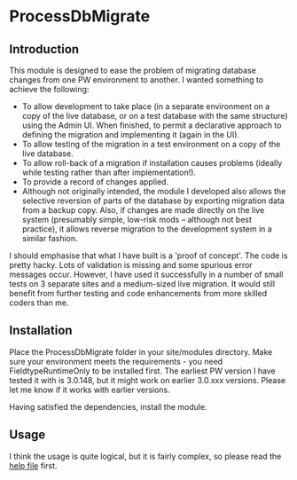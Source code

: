 # ProcessDbMigrate
## Introduction
This module is designed to ease the problem of migrating database changes from one PW environment to another.
I wanted something to achieve the following:

- To allow development to take place (in a separate environment on a copy of the live database, or on a test database with the same structure) using the Admin UI. When finished, to permit a declarative approach to defining the migration and implementing it (again in the UI).
- To allow testing of the migration in a test environment on a copy of the live database.
- To allow roll-back of a migration if installation causes problems (ideally while testing rather than after implementation!).
- To provide a record of changes applied.
- Although not originally intended, the module I developed also allows the selective reversion of parts of the database by exporting migration data from a backup copy.  Also, if changes are made directly on the live system (presumably simple, low-risk mods – although not best practice), it allows reverse migration to the development system in a similar fashion.

I should emphasise that what I have built is a 'proof of concept'. The code is pretty hacky. Lots of validation is missing and some spurious error messages occur. However, I have used it successfully in a number of small tests on 3 separate sites and a medium-sized live migration. It would still benefit from further testing and code enhancements from more skilled coders than me.

## Installation
Place the ProcessDbMigrate folder in your site/modules directory. Make sure your environment meets the requirements - you need FieldtypeRuntimeOnly to be installed first. The earliest PW version I have tested it with is 3.0.148, but it might work on earlier 3.0.xxx versions. Please let me know if it works with earlier versions.

Having satisfied the dependencies, install the module.

## Usage
I think the usage is quite logical, but it is fairly complex, so please read the [help file](help.md) first.
